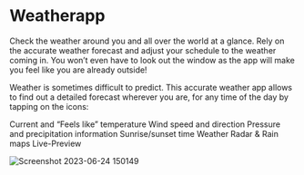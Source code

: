 # Weatherapp
Check the weather around you and all over the world at a glance. Rely on the accurate weather forecast and adjust your schedule to the weather coming in. You won’t even have to look out the window as the app will make you feel like you are already outside!

Weather is sometimes difficult to predict. This accurate weather app allows to find out a detailed forecast wherever you are, for any time of the day by tapping on the icons:

Current and “Feels like” temperature
Wind speed and direction
Pressure and precipitation information
Sunrise/sunset time
Weather Radar & Rain maps
Live-Preview

![Screenshot 2023-06-24 150149](https://github.com/devanshagrawal-169/Weather_App/assets/83854973/a6690710-b878-4107-a8ec-4dfb03d74f6d)
